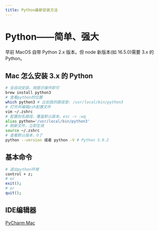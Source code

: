 ```yaml
---
title: Python最新安装方法
---
```


# Python——简单、强大

早前 MacOS 自带 Python 2.x 版本。但 node 新版本(如 16.5.0)需要 3.x 的 Python。

## Mac 怎么安装 3.x 的 Python

```bash
# 会自动安装，按提示操作即可
brew install python3
# 查看python的位置
which python3 # 比如我的路径是: /usr/local/bin/python3
# 打开并编辑zsh配置文件
vim ~/.zshrc
# 配置别名路径，覆盖默认版本。esc -> :wq
alias python='/usr/local/bin/python3'
# 刷新文件，立即生效
source ~/.zshrc
# 查看默认版本，O了
python --version 或者 python -V # Python 3.9.2
```

## 基本命令

```bash
# 退出python环境
control + z;
# or
exit();
# or
quit();
```

## IDE编辑器
[PyCharm Mac](https://www.jetbrains.com/pycharm/download/?section=mac)
